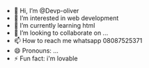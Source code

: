 - 👋 Hi, I’m @Devp-oliver
- 👀 I’m interested in web development
- 🌱 I’m currently learning html
- 💞️ I’m looking to collaborate on ...
- 📫 How to reach me whatsapp 08087525371
- 😄 Pronouns: ...
- ⚡ Fun fact: i'm lovable

<!---
Devp-oliver/Devp-oliver is a ✨ special ✨ repository because its `README.md` (this file) appears on your GitHub profile.
You can click the Preview link to take a look at your changes.
--->
